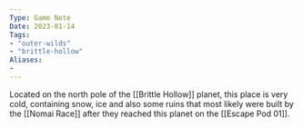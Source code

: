 ```yaml
---
Type: Game Note
Date: 2023-01-14
Tags:
- "outer-wilds"
- "brittle-hollow"
Aliases:
- 
---
```

Located on the north pole of the [[Brittle Hollow]] planet, this place is very cold, containing snow, ice and also some ruins that most likely were built by the [[Nomai Race]] after they reached this planet on the [[Escape Pod 01]].